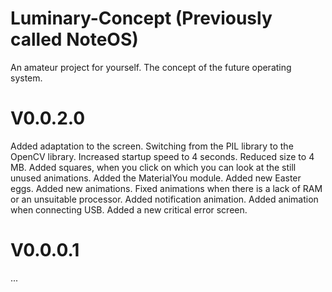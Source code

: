 # Luminary-Concept (Previously called NoteOS)
An amateur project for yourself. The concept of the future operating system.

# V0.0.2.0
Added adaptation to the screen.
Switching from the PIL library to the OpenCV library.
Increased startup speed to 4 seconds.
Reduced size to 4 MB.
Added squares, when you click on which you can look at the still unused animations.
Added the MaterialYou module.
Added new Easter eggs.
Added new animations.
Fixed animations when there is a lack of RAM or an unsuitable processor.
Added notification animation.
Added animation when connecting USB.
Added a new critical error screen.


# V0.0.0.1
...
